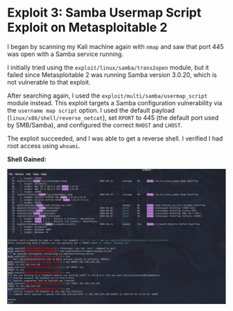 # Exploit 3: Samba Usermap Script Exploit on Metasploitable 2

I began by scanning my Kali machine again with `nmap` and saw that port 445 was open with a Samba service running.

I initially tried using the `exploit/linux/samba/trans2open` module, but it failed since Metasploitable 2 was running Samba version 3.0.20, which is not vulnerable to that exploit.

After searching again, I used the `exploit/multi/samba/usermap_script` module instead. This exploit targets a Samba configuration vulnerability via the `username map script` option. I used the default payload (`linux/x86/shell/reverse_netcat`), set `RPORT` to 445 (the default port used by SMB/Samba), and configured the correct `RHOST` and `LHOST`.

The exploit succeeded, and I was able to get a reverse shell. I verified I had root access using `whoami`.

**Shell Gained:**

![Shell Gained](../screenshots/usermap_shell.png)